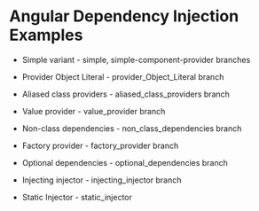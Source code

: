 # Angular Dependency Injection Examples

- Simple variant - simple, simple-component-provider branches

- Provider Object Literal - provider_Object_Literal branch

- Aliased class providers - aliased_class_providers branch

- Value provider - value_provider branch

- Non-class dependencies - non_class_dependencies branch

- Factory provider - factory_provider branch

- Optional dependencies - optional_dependencies branch

- Injecting injector - injecting_injector branch

- Static Injector - static_injector
